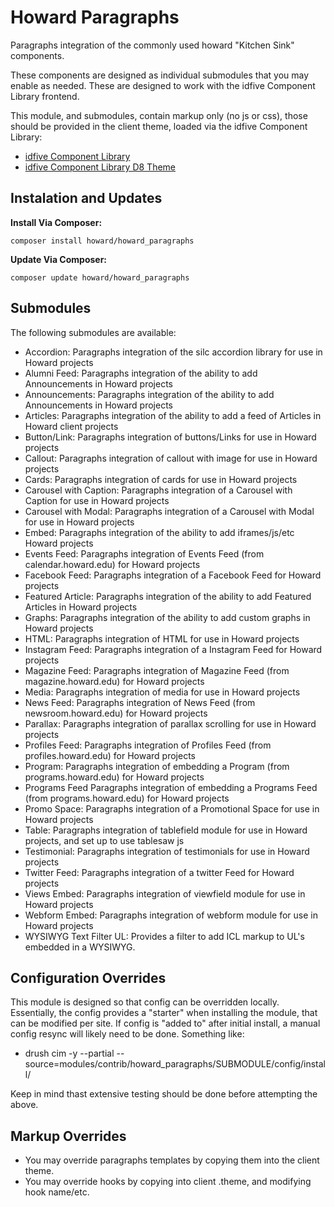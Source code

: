 # Howard Paragraphs

Paragraphs integration of the commonly used howard "Kitchen Sink" components.

These components are designed as individual submodules that you may enable as needed. These are designed to work with the idfive Component Library frontend.

This module, and submodules, contain markup only (no js or css), those should be provided in the client theme, loaded via the idfive Component Library:

 - [idfive Component Library](https://bitbucket.org/idfivellc/idfive-component-library)
 - [idfive Component Library D8 Theme](https://bitbucket.org/idfivellc/idfive-component-library-d8-theme)

## Instalation and Updates

**Install Via Composer:**
```
composer install howard/howard_paragraphs
```

**Update Via Composer:**
```
composer update howard/howard_paragraphs
```

## Submodules
The following submodules are available:
 - Accordion: Paragraphs integration of the silc accordion library for use in Howard projects
 - Alumni Feed: Paragraphs integration of the ability to add Announcements in Howard projects
 - Announcements: Paragraphs integration of the ability to add Announcements in Howard projects
 - Articles: Paragraphs integration of the ability to add a feed of Articles in Howard client projects
 - Button/Link: Paragraphs integration of buttons/Links for use in Howard projects
 - Callout: Paragraphs integration of callout with image for use in Howard projects
 - Cards: Paragraphs integration of cards for use in Howard projects
 - Carousel with Caption: Paragraphs integration of a Carousel with Caption for use in Howard projects
 - Carousel with Modal: Paragraphs integration of a Carousel with Modal for use in Howard projects
 - Embed: Paragraphs integration of the ability to add iframes/js/etc Howard projects
 - Events Feed: Paragraphs integration of Events Feed (from calendar.howard.edu) for Howard projects
 - Facebook Feed: Paragraphs integration of a Facebook Feed for Howard projects
 - Featured Article: Paragraphs integration of the ability to add Featured Articles in Howard projects
 - Graphs: Paragraphs integration of the ability to add custom graphs in Howard projects
 - HTML: Paragraphs integration of HTML for use in Howard projects
 - Instagram Feed: Paragraphs integration of a Instagram Feed for Howard projects
 - Magazine Feed: Paragraphs integration of Magazine Feed (from magazine.howard.edu) for Howard projects
 - Media: Paragraphs integration of media for use in Howard projects
 - News Feed: Paragraphs integration of News Feed (from newsroom.howard.edu) for Howard projects
 - Parallax: Paragraphs integration of parallax scrolling for use in Howard projects
 - Profiles Feed: Paragraphs integration of Profiles Feed (from profiles.howard.edu) for Howard projects
 - Program: Paragraphs integration of embedding a Program (from programs.howard.edu) for Howard projects
 - Programs Feed Paragraphs integration of embedding a Programs Feed (from programs.howard.edu) for Howard projects
 - Promo Space: Paragraphs integration of a Promotional Space for use in Howard projects
 - Table: Paragraphs integration of tablefield module for use in Howard projects, and set up to use tablesaw js
 - Testimonial: Paragraphs integration of testimonials for use in Howard projects
 - Twitter Feed: Paragraphs integration of a twitter Feed for Howard projects
 - Views Embed: Paragraphs integration of viewfield module for use in Howard projects
 - Webform Embed: Paragraphs integration of webform module for use in Howard projects
 - WYSIWYG Text Filter UL: Provides a filter to add ICL markup to UL's embedded in a WYSIWYG.


## Configuration Overrides
This module is designed so that config can be overridden locally. Essentially, the config provides a "starter" when installing the module, that can be modified per site. If config is "added to" after initial install, a manual config resync will likely need to be done. Something like:

 - drush cim -y --partial --source=modules/contrib/howard_paragraphs/SUBMODULE/config/install/

Keep in mind thast extensive testing should be done before attempting the above.

## Markup Overrides

- You may override paragraphs templates by copying them into the client theme.
- You may override hooks by copying into client .theme, and modifying hook name/etc.
